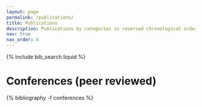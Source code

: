 ```yaml
---
layout: page
permalink: /publications/
title: Publications
description: Publications by categories in reversed chronological order. * denotes a theory paper (authors are listed in alphabetical order in theory papers, following the tradition of the theory community).
nav: true
nav_order: 4
---
```



{% include bib_search.liquid %}

<div class="publications">

<h1>Conferences (peer reviewed)</h1>
{% bibliography -f conferences %}

</div>
